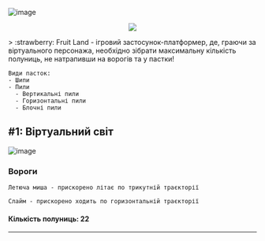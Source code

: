 ![image](https://user-images.githubusercontent.com/71783287/224485689-eee3dc2c-09ce-45e4-9766-77be0854de02.png)
<p align="center">
  <img src="https://user-images.githubusercontent.com/71783287/224485689-eee3dc2c-09ce-45e4-9766-77be0854de02.png" />
</p>
> :strawberry: Fruit Land - ігровий застосунок-платформер, де, граючи за віртуального персонажа, необхідно зібрати максимальну кількість полуниць, не натрапивши на ворогів та у пастки!

```
Види пасток:
- Шипи
- Пили
  - Вертикальні пили
  - Горизонтальні пили
  - Блочні пили
```

## #1: Віртуальний світ
![image](https://user-images.githubusercontent.com/71783287/224485403-6ff5d7e1-8174-4664-83b0-b047b6020a02.png)
### Вороги
```
Летюча миша - прискорено літає по трикутній траєкторії
```

```
Слайм - прискорено ходить по горизонтальній траєкторії
```

#### Кількість полуниць: 22
------
